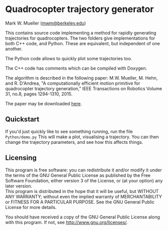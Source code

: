Quadrocopter trajectory generator 
================================

Mark W. Mueller (mwm@berkeley.edu)

This contains source code implementing a method for rapidly generating trajectories for quadrocopters. The two folders give implementations for both C++ code, and Python. These are equivalent, but independent of one another.

The Python code allows to quickly plot some trajectories too.

The C++ code has comments which can be compiled with Doxygen.

The algorithm is described in the following paper: 
M.W. Mueller, M. Hehn, and R. D'Andrea, "A computationally efficient motion primitive for quadrocopter trajectory generation," IEEE Transactions on Robotics Volume 31, no.8, pages 1294-1310, 2015.

The paper may be downloaded [here][paperLink].

[paperLink]: http://muellerlab.berkeley.edu/publications/

Quickstart
----------
If you'd just quickly like to see something running, run the file
	`Python/demo.py`
This will make a plot, visualising a trajectory. You can then change the 
trajectory parameters, and see how this affects things.

Licensing
---------
This program is free software: you can redistribute it and/or modify it under the terms of the GNU General Public License as published by the Free Software Foundation, either version 3 of the License, or (at your option) any later version.  
This program is distributed in the hope that it will be useful, but WITHOUT ANY WARRANTY; without even the implied warranty of MERCHANTABILITY or FITNESS FOR A PARTICULAR PURPOSE.  See the GNU General Public License for more details.

You should have received a copy of the GNU General Public License along with this program.  If not, see <http://www.gnu.org/licenses/>.

